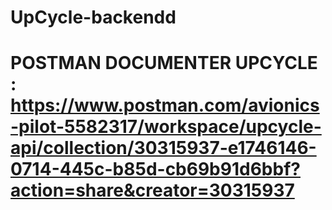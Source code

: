 # UpCycle-backendd
# POSTMAN DOCUMENTER UPCYCLE : https://www.postman.com/avionics-pilot-5582317/workspace/upcycle-api/collection/30315937-e1746146-0714-445c-b85d-cb69b91d6bbf?action=share&creator=30315937
